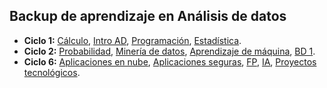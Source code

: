 ## Backup de aprendizaje en Análisis de datos

 <ul>
    <li><strong>Ciclo 1:</strong>
        <a href="https://github.com/eduudebx/analisis-datos/tree/main/ciclo-1/matematica">Cálculo</a>, 
        <a href="https://github.com/eduudebx/analisis-datos/tree/main/ciclo-1/intro-ad">Intro AD</a>, 
        <a href="https://github.com/eduudebx/analisis-datos/tree/main/ciclo-1/programacion">Programación</a>, 
        <a href="https://github.com/eduudebx/analisis-datos/tree/main/ciclo-1/estadistica">Estadística</a>.
    </li>
    <li><strong>Ciclo 2:</strong>
        <a href="https://github.com/eduudebx/analisis-datos/tree/main/ciclo-2/probabilidad">Probabilidad</a>, 
        <a href="https://github.com/eduudebx/analisis-datos/tree/main/ciclo-2/mineria">Minería de datos</a>, 
        <a href="https://github.com/eduudebx/analisis-datos/tree/main/ciclo-2/aprendizaje-mqn">Aprendizaje de máquina</a>, 
        <a href="https://github.com/eduudebx/analisis-datos/tree/main/ciclo-2/bd-1">BD 1</a>.
    </li>
    <li><strong>Ciclo 6:</strong>
        <a href="https://github.com/eduudebx/analisis-datos/tree/main/ciclo-6/anube">Aplicaciones en nube</a>,
        <a href="https://github.com/eduudebx/analisis-datos/tree/main/ciclo-6/aseguras">Aplicaciones seguras</a>,
        <a href="https://github.com/eduudebx/analisis-datos/tree/main/ciclo-6/fproy">FP</a>,
        <a href="https://github.com/eduudebx/analisis-datos/tree/main/ciclo-6/ia">IA</a>, 
	<a href="https://github.com/eduudebx/analisis-datos/tree/main/ciclo-6/ptec">Proyectos tecnológicos</a>.
    </li>
</ul>
